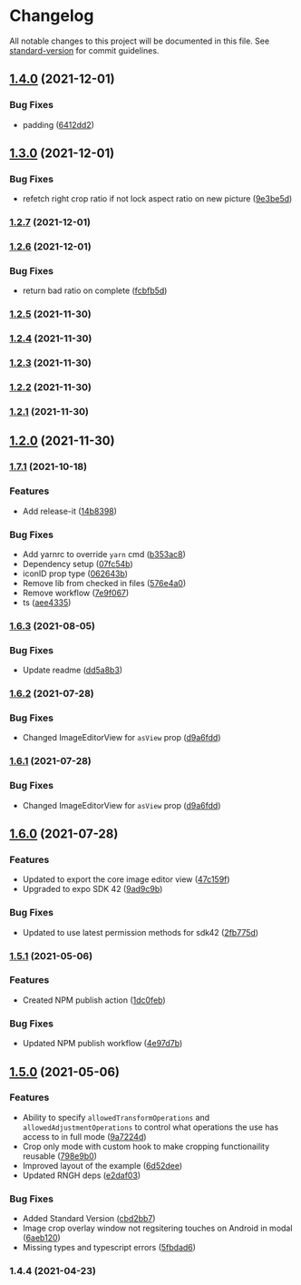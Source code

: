# Changelog

All notable changes to this project will be documented in this file. See [standard-version](https://github.com/conventional-changelog/standard-version) for commit guidelines.

## [1.4.0](https://github.com/ko-platform/ko-image-editor/compare/v1.3.1...v1.4.0) (2021-12-01)


### Bug Fixes

* padding ([6412dd2](https://github.com/ko-platform/ko-image-editor/commit/6412dd2f61e8cf116e0676d23d35d087dc8f4ab7))

## [1.3.0](https://github.com/ko-platform/ko-image-editor/compare/v1.2.7...v1.3.0) (2021-12-01)


### Bug Fixes

* refetch right crop ratio if not lock aspect ratio on new picture ([9e3be5d](https://github.com/ko-platform/ko-image-editor/commit/9e3be5dceefc0f26733ad24088ddf4cbc0ddfff1))

### [1.2.7](https://github.com/ko-platform/ko-image-editor/compare/v1.2.6...v1.2.7) (2021-12-01)

### [1.2.6](https://github.com/ko-platform/ko-image-editor/compare/v1.2.5...v1.2.6) (2021-12-01)


### Bug Fixes

* return bad ratio on complete ([fcbfb5d](https://github.com/ko-platform/ko-image-editor/commit/fcbfb5d360c3fa21d4e5ff3248aa3a0a52d553a9))

### [1.2.5](https://github.com/ko-platform/ko-image-editor/compare/v1.2.4...v1.2.5) (2021-11-30)

### [1.2.4](https://github.com/ko-platform/ko-image-editor/compare/v1.2.3...v1.2.4) (2021-11-30)

### [1.2.3](https://github.com/ko-platform/ko-image-editor/compare/v1.2.2...v1.2.3) (2021-11-30)

### [1.2.2](https://github.com/ko-platform/ko-image-editor/compare/v1.2.1...v1.2.2) (2021-11-30)

### [1.2.1](https://github.com/ko-platform/ko-image-editor/compare/v1.2.0...v1.2.1) (2021-11-30)

## [1.2.0](https://github.com/ko-platform/ko-image-editor/compare/v1.1.0...v1.2.0) (2021-11-30)

### [1.7.1](https://github.com/thomas-coldwell/expo-image-editor/compare/v1.7.0...v1.7.1) (2021-10-18)


### Features

* Add release-it ([14b8398](https://github.com/thomas-coldwell/expo-image-editor/commit/14b839857c1af155939b1f4719afa943119ad47f))


### Bug Fixes

* Add yarnrc to override `yarn` cmd ([b353ac8](https://github.com/thomas-coldwell/expo-image-editor/commit/b353ac8fab8ddd37f76d914ccba72d44eeed5fc8))
* Dependency setup ([07fc54b](https://github.com/thomas-coldwell/expo-image-editor/commit/07fc54b150f34b07a1d7699ab0ca5513087ecf70))
* iconID prop type ([062643b](https://github.com/thomas-coldwell/expo-image-editor/commit/062643bb72fbabed555d3c3933f5681a03a50296))
* Remove lib from checked in files ([576e4a0](https://github.com/thomas-coldwell/expo-image-editor/commit/576e4a097577a28535b9acaa3fd13e5b7cac66a4))
* Remove workflow ([7e9f067](https://github.com/thomas-coldwell/expo-image-editor/commit/7e9f0675f6316f47b34f1dd1528b897c7520858c))
* ts ([aee4335](https://github.com/thomas-coldwell/expo-image-editor/commit/aee4335c2e100ca3e9b6f1a05c45e45422c6fbf6))

### [1.6.3](https://github.com/thomas-coldwell/expo-image-editor/compare/v1.6.2...v1.6.3) (2021-08-05)


### Bug Fixes

* Update readme ([dd5a8b3](https://github.com/thomas-coldwell/expo-image-editor/commit/dd5a8b3388c1dfbaf7b904f42e8701a871ecd997))

### [1.6.2](https://github.com/thomas-coldwell/expo-image-editor/compare/v1.6.0...v1.6.2) (2021-07-28)


### Bug Fixes

* Changed ImageEditorView for `asView` prop ([d9a6fdd](https://github.com/thomas-coldwell/expo-image-editor/commit/d9a6fdd600f1cadc98baf4f29d2a56a84d8f15ed))

### [1.6.1](https://github.com/thomas-coldwell/expo-image-editor/compare/v1.6.0...v1.6.1) (2021-07-28)


### Bug Fixes

* Changed ImageEditorView for `asView` prop ([d9a6fdd](https://github.com/thomas-coldwell/expo-image-editor/commit/d9a6fdd600f1cadc98baf4f29d2a56a84d8f15ed))

## [1.6.0](https://github.com/thomas-coldwell/expo-image-editor/compare/v1.5.1...v1.6.0) (2021-07-28)


### Features

* Updated to export the core image editor view ([47c159f](https://github.com/thomas-coldwell/expo-image-editor/commit/47c159fa973da0e4fddbe470b3c911ccd3d59fb8))
* Upgraded to expo SDK 42 ([9ad9c9b](https://github.com/thomas-coldwell/expo-image-editor/commit/9ad9c9b6c0112134cc253b85752e4b9c77134820))


### Bug Fixes

* Updated to use latest permission methods for sdk42 ([2fb775d](https://github.com/thomas-coldwell/expo-image-editor/commit/2fb775dc0ae241c104c8387d6f156ca2ccf482b1))

### [1.5.1](https://github.com/thomas-coldwell/expo-image-editor/compare/v1.5.0...v1.5.1) (2021-05-06)


### Features

* Created NPM publish action ([1dc0feb](https://github.com/thomas-coldwell/expo-image-editor/commit/1dc0febdd4a66d09eef17b2c605a8756d4e3db96))


### Bug Fixes

* Updated NPM publish workflow ([4e97d7b](https://github.com/thomas-coldwell/expo-image-editor/commit/4e97d7b426f7232776798ea2259179396f813eae))

## [1.5.0](https://github.com/thomas-coldwell/expo-image-editor/compare/v1.4.4...v1.5.0) (2021-05-06)


### Features

* Ability to specify `allowedTransformOperations` and `allowedAdjustmentOperations` to control what operations the use has access to in full mode ([9a7224d](https://github.com/thomas-coldwell/expo-image-editor/commit/9a7224d4df3b67fb485532f2cef6212f933e5ad5))
* Crop only mode with custom hook to make cropping functionaility reusable ([798e9b0](https://github.com/thomas-coldwell/expo-image-editor/commit/798e9b02d9ccfce4af216233a5a0db6d26529b10))
* Improved layout of the example ([6d52dee](https://github.com/thomas-coldwell/expo-image-editor/commit/6d52dee99eb4de2e5c922e3aed2b76bd5501b703))
* Updated RNGH deps ([e2daf03](https://github.com/thomas-coldwell/expo-image-editor/commit/e2daf031975bacac51dd7bef4f640e90557123db))


### Bug Fixes

* Added Standard Version ([cbd2bb7](https://github.com/thomas-coldwell/expo-image-editor/commit/cbd2bb7d0bfdc797946f0230545110de3f078afd))
* Image crop overlay window not regsitering touches on Android in modal ([6aeb120](https://github.com/thomas-coldwell/expo-image-editor/commit/6aeb1201923ad00116e3672f8834d6042a4d66be))
* Missing types and typescript errors ([5fbdad6](https://github.com/thomas-coldwell/expo-image-editor/commit/5fbdad6948460e2ddfa988ca73cfa93d77d8d1bf))

### 1.4.4 (2021-04-23)
